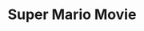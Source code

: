 ---
ee_id_show: '202'
title: Super Mario Movie
url: super-mario-movie
live_url:
year: '2005'
venue: Deitch Projects
state_country: New York
type:
dates:
wwwnews:
wwweblast:
pitch: "​Collaboration with Paper Rad on a project we had been talking about for a
  few years. “A Mario comic on a cartridge” wz the original idea. "
ps:
download:
layout: shows
---